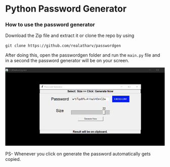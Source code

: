 # Python Password Generator    

<h3> How to use the password generator </h3>

Download the Zip file and extract it or clone the repo by using 

``git clone https://github.com/realatharv/passwordgen``

After doing this, open the passwordgen folder and run the ``main.py`` file and in a second the password generator will be on your screen.

![Screenshot of the app](https://github.com/realatharv/passwordgen/blob/main/Capture.PNG)

PS- Whenever you click on generate the password automatically gets copied.
